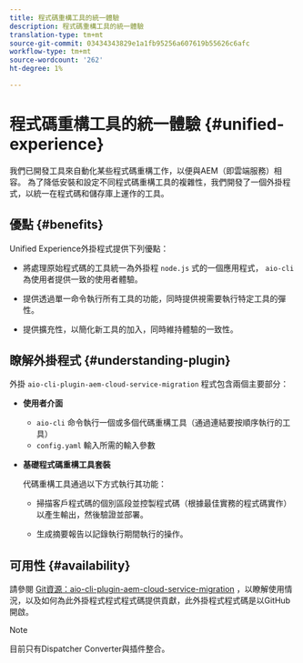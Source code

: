 ```yaml
---
title: 程式碼重構工具的統一體驗
description: 程式碼重構工具的統一體驗
translation-type: tm+mt
source-git-commit: 03434343829e1a1fb95256a607619b55626c6afc
workflow-type: tm+mt
source-wordcount: '262'
ht-degree: 1%

---
```



# 程式碼重構工具的統一體驗 {#unified-experience}

我們已開發工具來自動化某些程式碼重構工作，以便與AEM（即雲端服務）相容。 為了降低安裝和設定不同程式碼重構工具的複雜性，我們開發了一個外掛程式，以統一在程式碼和儲存庫上運作的工具。

## 優點 {#benefits}

Unified Experience外掛程式提供下列優點：

* 將處理原始程式碼的工具統一為外掛程 `node.js` 式的一個應用程式， `aio-cli ` 為使用者提供一致的使用者體驗。

* 提供透過單一命令執行所有工具的功能，同時提供視需要執行特定工具的彈性。

* 提供擴充性，以簡化新工具的加入，同時維持體驗的一致性。

## 瞭解外掛程式 {#understanding-plugin}

外掛 `aio-cli-plugin-aem-cloud-service-migration` 程式包含兩個主要部分：

* **使用者介面**

   * `aio-cli` 命令執行一個或多個代碼重構工具（通過連結要按順序執行的工具）
   * `config.yaml` 輸入所需的輸入參數

* **基礎程式碼重構工具套裝**

   代碼重構工具通過以下方式執行其功能：

   * 掃描客戶程式碼的個別區段並控製程式碼（根據最佳實務的程式碼實作）以產生輸出，然後驗證並部署。

   * 生成摘要報告以記錄執行期間執行的操作。

## 可用性 {#availability}

請參閱 [Git資源：aio-cli-plugin-aem-cloud-service-migration](https://github.com/adobe/aio-cli-plugin-aem-cloud-service-migration) ，以瞭解使用情況，以及如何為此外掛程式程式程式碼提供貢獻，此外掛程式程式碼是以GitHub開啟。

>[!NOTE]
>目前只有Dispatcher Converter與插件整合。
